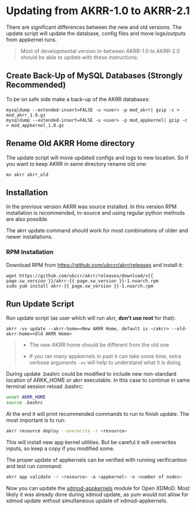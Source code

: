 # Updating from AKRR-1.0 to AKRR-2.1

There are significant differences between the new and old versions.
The update script will update the database, config files and move logs/outputs from appkernel runs. 

> Most of developmental version in-between AKRR-1.0 to AKRR-2.0 should be able to update with these instructions. 


## Create Back-Up of MySQL Databases (Strongly Recommended)

To be on safe side make a back-up of the AKRR databases:

```shell script
mysqldump --extended-insert=FALSE -u <user> -p mod_akrr| gzip -c > mod_akrr_1.0.gz
mysqldump --extended-insert=FALSE -u <user> -p mod_appkernel| gzip -c > mod_appkernel_1.0.gz

```

## Rename Old AKRR Home directory

The update script will move updated configs and logs to new location. So if you want to keep AKRR in same directory rename old one:

```shell script
mv akrr akrr_old
```

## Installation

In the previous version AKRR was source installed. In this version RPM installation is recommended, 
in-source and using regular python methods are also possible.
 
The akrr update command should work for most combinations of older and newer installations. 

### RPM Installation
Download RPM from https://github.com/ubccr/akrr/releases and install it:

```shell script
wget https://github.com/ubccr/akrr/releases/download/v{{ page.sw_version }}/akrr-{{ page.sw_version }}-1.noarch.rpm
sudo yum install akrr-{{ page.sw_version }}-1.noarch.rpm
```


## Run Update Script

Run update script (as user which will run akrr, **don't use root** for that):

```shell script
akrr -vv update --akrr-home=<New AKRR Home, default is ~/akrr> --old-akrr-home=<Old AKRR Home>
```
> * The new AKRR home should be different from the old one
>
> * If you ran many appkernels in past it can take some time, extra verbose arguments ```-vv``` will help to 
understand what it is doing. 

During update .bashrc could be modified to include new non-standard location of ARKK_HOME or akrr executable.
In this case to continue in same terminal session reload .bashrc:

```bash
unset AKRR_HOME
source .bashrc
```

At the end it will print recommended commands to run to finish update. The most important is to run:

```bash
akrr resource deploy --overwrite -r <resource>
```

This will install new app kernel utilities. But be careful it will overwrites inputs, so keep a copy if you modified some.

The proper update of appkernels can be verified with running verificantion and test run command:

 ```bash
akrr app validate -r <resource> -a <appkernel> -n <number of nodes>
```

Now you can update the [xdmod-appkernels](https://appkernels.xdmod.org/) module for Open XDMoD.
Most likely it was already done during xdmod update, as yum would not allow for xdmod update without simultaneous 
update of xdmod-appkernels.
